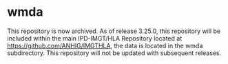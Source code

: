 wmda
====

This repository is now archived. As of release 3.25.0, this repository will be included within the main IPD-IMGT/HLA Repository located at https://github.com/ANHIG/IMGTHLA, the data is located in the wmda subdirectory. This repository will not be updated with subsequent releases. 
